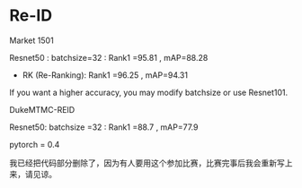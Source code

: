 # Re-ID

Market 1501

Resnet50 :          batchsize=32 :         Rank1 =95.81    ,    mAP=88.28

+  RK (Re-Ranking):  Rank1 =96.25    ,     mAP=94.31



If you want a higher accuracy, you may  modify batchsize or use Resnet101.     
                 
                 
DukeMTMC-REID 

Resnet50:          batchsize =32 :        Rank1 =88.7      ,    mAP=77.9    

pytorch = 0.4


我已经把代码部分删除了，因为有人要用这个参加比赛，比赛完事后我会重新写上来，请见谅。



